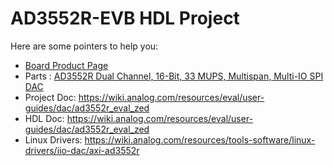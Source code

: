 # AD3552R-EVB HDL Project

Here are some pointers to help you:
  * [Board Product Page](https://www.analog.com/eval-ad3552r)
  * Parts : [ AD3552R Dual Channel, 16-Bit, 33 MUPS, Multispan, Multi-IO SPI DAC ](https://www.analog.com/en/products/ad3552r.html)
  * Project Doc: https://wiki.analog.com/resources/eval/user-guides/dac/ad3552r_eval_zed
  * HDL Doc: https://wiki.analog.com/resources/eval/user-guides/dac/ad3552r_eval_zed
  * Linux Drivers: https://wiki.analog.com/resources/tools-software/linux-drivers/iio-dac/axi-ad3552r